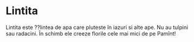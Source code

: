 # Lintita

Lintita este ??lintea de apa care pluteste în iazuri si alte ape. Nu au tulpini
sau radacini. În schimb ele creeze florile cele mai mici de pe Pamînt!
